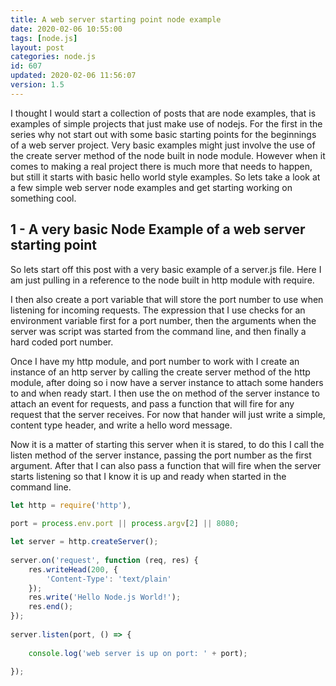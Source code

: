 ```yaml
---
title: A web server starting point node example
date: 2020-02-06 10:55:00
tags: [node.js]
layout: post
categories: node.js
id: 607
updated: 2020-02-06 11:56:07
version: 1.5
---
```


I thought I would start a collection of posts that are node examples, that is examples of simple projects that just make use of nodejs. For the first in the series why not start out with some basic starting points for the beginnings of a web server project. Very basic examples might just involve the use of the create server method of the node built in node module. However when it comes to making a real project there is much more that needs to happen, but still it starts with basic hello world style examples. So lets take a look at a few simple web server node examples and get starting working on something cool.

<!-- more -->

## 1 - A very basic Node Example of a web server starting point

So lets start off this post with a very basic example of a server.js file. Here I am just pulling in a reference to the node built in http module with require. 

I then also create a port variable that will store the port number to use when listening for incoming requests. The expression that I use checks for an environment variable first for a port number, then the arguments when the server was script was started from the command line, and then finally a hard coded port number.

Once I have my http module, and port number to work with I create an instance of an http server by calling the create server method of the http module, after doing so i now have a server instance to attach some handers to and when ready start. I then use the on method of the server instance to attach an event for requests, and pass a function that will fire for any request that the server receives. For now that hander will just write a simple, content type header, and write a hello word message.

Now it is a matter of starting this server when it is stared, to do this I call the listen method of the server instance, passing the port number as the first argument. After that I can also pass a function that will fire when the server starts listening so that I know it is up and ready when started in the command line.

```js
let http = require('http'),
 
port = process.env.port || process.argv[2] || 8080;

let server = http.createServer();
 
server.on('request', function (req, res) {
    res.writeHead(200, {
        'Content-Type': 'text/plain'
    });
    res.write('Hello Node.js World!');
    res.end();
});
 
server.listen(port, () => {
 
    console.log('web server is up on port: ' + port);
 
});
```
